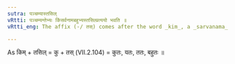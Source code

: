 ```yaml
---
sutra: पञ्चम्यास्तसिल्
vRtti: पञ्चम्यन्तेभ्यः किंसर्वनामबहुभ्यस्तसिल्प्रत्ययो भवति ॥
vRtti_eng: The affix (-/ तस्) comes after the word _kim_, a _sarvanama_, and _bahu_, when ending in the ablative case.

---
```

As किम् + तसिल् = कु + तस् (VII.2.104) = कुतः, यतः, ततः, बहुतः ॥